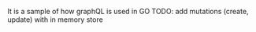 It is a sample of how graphQL is used in GO
TODO: add mutations (create, update) with in memory store